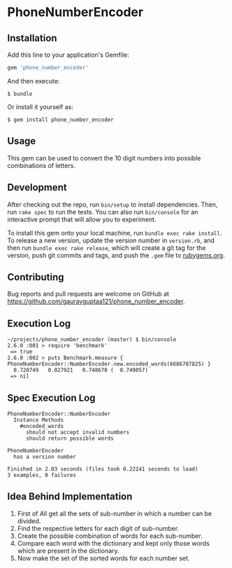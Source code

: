 # PhoneNumberEncoder

## Installation

Add this line to your application's Gemfile:

```ruby
gem 'phone_number_encoder'
```

And then execute:

    $ bundle

Or install it yourself as:

    $ gem install phone_number_encoder

## Usage

This gem can be used to convert the 10 digit numbers into possible combinations of letters.

## Development

After checking out the repo, run `bin/setup` to install dependencies. Then, run `rake spec` to run the tests. You can also run `bin/console` for an interactive prompt that will allow you to experiment.

To install this gem onto your local machine, run `bundle exec rake install`. To release a new version, update the version number in `version.rb`, and then run `bundle exec rake release`, which will create a git tag for the version, push git commits and tags, and push the `.gem` file to [rubygems.org](https://rubygems.org).

## Contributing

Bug reports and pull requests are welcome on GitHub at https://github.com/gauravguptaa121/phone_number_encoder.

## Execution Log

```
~/projects/phone_number_encoder (master) $ bin/console
2.6.0 :001 > require 'benchmark'
 => true
2.6.0 :002 > puts Benchmark.measure { PhoneNumberEncoder::NumberEncoder.new.encoded_words(6686787825) }
  0.720749   0.027921   0.748670 (  0.749057)
 => nil
```

## Spec Execution Log

```
PhoneNumberEncoder::NumberEncoder
  Instance Methods
    #encoded_words
      should not accept invalid numbers
      should return possible words

PhoneNumberEncoder
  has a version number

Finished in 2.03 seconds (files took 0.22241 seconds to load)
3 examples, 0 failures
```
## Idea Behind Implementation

1. First of All get all the sets of sub-number in which a number can be divided.
2. Find the respective letters for each digit of sub-number.
3. Create the possible combination of words for each sub-number.
4. Compare each word with the dictionary and kept only those words which are present in the dictionary.
5. Now make the set of the sorted words for each number set.
